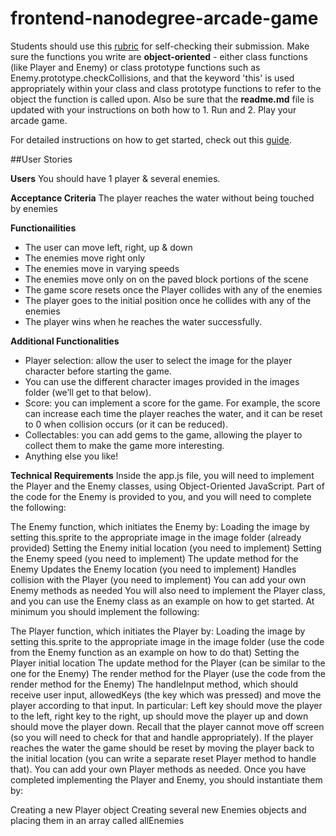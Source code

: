 frontend-nanodegree-arcade-game
===============================

Students should use this [rubric](https://review.udacity.com/#!/projects/2696458597/rubric) for self-checking their submission. Make sure the functions you write are **object-oriented** - either class functions (like Player and Enemy) or class prototype functions such as Enemy.prototype.checkCollisions, and that the keyword 'this' is used appropriately within your class and class prototype functions to refer to the object the function is called upon. Also be sure that the **readme.md** file is updated with your instructions on both how to 1. Run and 2. Play your arcade game.

For detailed instructions on how to get started, check out this [guide](https://docs.google.com/document/d/1v01aScPjSWCCWQLIpFqvg3-vXLH2e8_SZQKC8jNO0Dc/pub?embedded=true).


##User Stories

**Users**
You should have 1 player & several enemies.

**Acceptance Criteria**
The player reaches the water without being touched by enemies

**Functionailities**
- The user can move left, right, up & down
- The enemies move right only
- The enemies move in varying speeds
- The enemies move only on on the paved block portions of the scene
- The game score resets once the Player collides with any of the enemies
- The player goes to the initial position once he collides with any of the enemies
- The player wins when he reaches the water successfully.

**Additional Functionalities**
- Player selection: allow the user to select the image for the player character before starting the game.
- You can use the different character images provided in the images folder (we’ll get to that below).
- Score: you can implement a score for the game. For example, the score can increase each time the player reaches the water, and it can be reset to 0 when collision occurs (or it can be reduced).
- Collectables: you can add gems to the game, allowing the player to collect them to make the game more interesting.
- Anything else you like!

**Technical Requirements**
Inside the app.js file, you will need to implement the Player and the Enemy classes, using Object-Oriented JavaScript. Part of the code for the Enemy is provided to you, and you will need to complete the following:

The Enemy function, which initiates the Enemy by:
Loading the image by setting this.sprite to the appropriate image in the image folder (already provided)
Setting the Enemy initial location (you need to implement)
Setting the Enemy speed (you need to implement)
The update method for the Enemy
Updates the Enemy location (you need to implement)
Handles collision with the Player (you need to implement)
You can add your own Enemy methods as needed
You will also need to implement the Player class, and you can use the Enemy class as an example on how to get started. At minimum you should implement the following:

The Player function, which initiates the Player by:
Loading the image by setting this.sprite to the appropriate image in the image folder (use the code from the Enemy function as an example on how to do that)
Setting the Player initial location
The update method for the Player (can be similar to the one for the Enemy)
The render method for the Player (use the code from the render method for the Enemy)
The handleInput method, which should receive user input, allowedKeys (the key which was pressed) and move the player according to that input. In particular:
Left key should move the player to the left, right key to the right, up should move the player up and down should move the player down.
Recall that the player cannot move off screen (so you will need to check for that and handle appropriately).
If the player reaches the water the game should be reset by moving the player back to the initial location (you can write a separate reset Player method to handle that).
You can add your own Player methods as needed.
Once you have completed implementing the Player and Enemy, you should instantiate them by:

Creating a new Player object
Creating several new Enemies objects and placing them in an array called allEnemies


